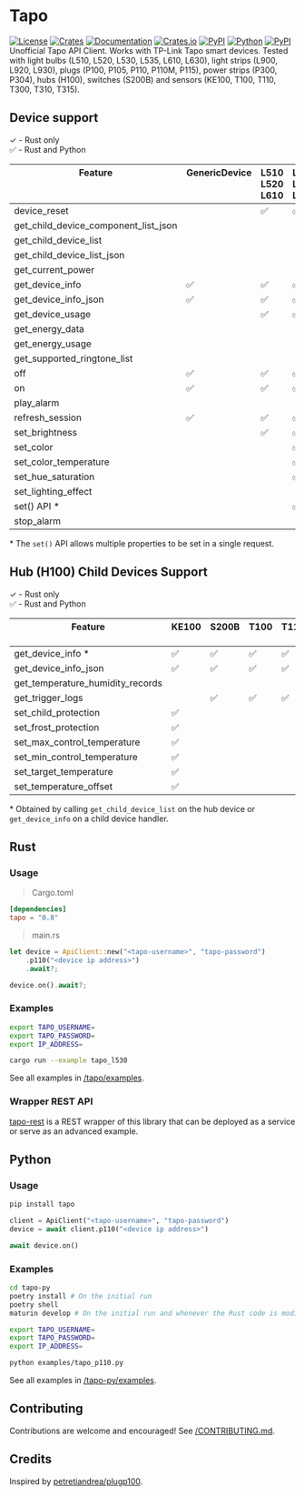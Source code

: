 # Tapo


[![License][license_badge]][license]
[![Crates][crates_badge]][crates]
[![Documentation][crates_documentation_badge]][crates_documentation]
[![Crates.io][crates_downloads_badge]][crates]
[![PyPI][pypi_badge]][pypi]
[![Python][pypi_versions_badge]][pypi]
[![PyPI][pypi_downloads_badge]][pypi]\
Unofficial Tapo API Client. Works with TP-Link Tapo smart devices. Tested with light bulbs (L510, L520, L530, L535, L610, L630), light strips (L900, L920, L930), plugs (P100, P105, P110, P110M, P115), power strips (P300, P304), hubs (H100), switches (S200B) and sensors (KE100, T100, T110, T300, T310, T315).

[license_badge]: https://img.shields.io/crates/l/tapo.svg
[license]: https://github.com/mihai-dinculescu/tapo/blob/main/LICENSE
[crates_badge]: https://img.shields.io/crates/v/tapo.svg?logo=rust&color=F75101
[crates]: https://crates.io/crates/tapo
[crates_documentation_badge]: https://img.shields.io/docsrs/tapo.svg?logo=rust&color=F75101
[crates_documentation]: https://docs.rs/tapo
[crates_downloads_badge]: https://img.shields.io/crates/d/tapo?logo=rust&label=downloads&color=F75101

[pypi_badge]: https://img.shields.io/pypi/v/tapo.svg?logo=pypi&color=00ADD4
[pypi]: https://pypi.org/project/tapo
[pypi_versions_badge]: https://img.shields.io/pypi/pyversions/tapo.svg?logo=python&color=00ADD4
[pypi_downloads_badge]: https://img.shields.io/pypi/dm/tapo?logo=python&color=00ADD4

## Device support

&check; - Rust only\
&#x2705; - Rust and Python

| Feature<br/><br/><br/>               | GenericDevice<br/><br/><br/> | L510<br/>L520<br/>L610 | L530<br/>L535<br/>L630<br/> | L900<br/><br/><br/> | L920<br/>L930<br/><br/> | P100<br/>P105<br/><br/> | P110<br/>P110M<br/>P115<br/> | P300<br/>P304<br/><br/> | H100<br/><br/><br/> |
| ------------------------------------ | :--------------------------- | :--------------------- | :-------------------------- | :------------------ | :---------------------- | :---------------------- | :--------------------------- | :---------------------- | :------------------ |
| device_reset                         |                              | &#x2705;               | &#x2705;                    | &#x2705;            | &#x2705;                | &#x2705;                | &#x2705;                     |                         |                     |
| get_child_device_component_list_json |                              |                        |                             |                     |                         |                         |                              | &#x2705;                | &#x2705;            |
| get_child_device_list                |                              |                        |                             |                     |                         |                         |                              | &#x2705;                | &#x2705;            |
| get_child_device_list_json           |                              |                        |                             |                     |                         |                         |                              | &#x2705;                | &#x2705;            |
| get_current_power                    |                              |                        |                             |                     |                         |                         | &#x2705;                     |                         |                     |
| get_device_info                      | &#x2705;                     | &#x2705;               | &#x2705;                    | &#x2705;            | &#x2705;                | &#x2705;                | &#x2705;                     | &#x2705;                | &#x2705;            |
| get_device_info_json                 | &#x2705;                     | &#x2705;               | &#x2705;                    | &#x2705;            | &#x2705;                | &#x2705;                | &#x2705;                     | &#x2705;                | &#x2705;            |
| get_device_usage                     |                              | &#x2705;               | &#x2705;                    | &#x2705;            | &#x2705;                | &#x2705;                | &#x2705;                     |                         |                     |
| get_energy_data                      |                              |                        |                             |                     |                         |                         | &#x2705;                     |                         |                     |
| get_energy_usage                     |                              |                        |                             |                     |                         |                         | &#x2705;                     |                         |                     |
| get_supported_ringtone_list          |                              |                        |                             |                     |                         |                         |                              |                         | &#x2705;            |
| off                                  | &#x2705;                     | &#x2705;               | &#x2705;                    | &#x2705;            | &#x2705;                | &#x2705;                | &#x2705;                     |                         |                     |
| on                                   | &#x2705;                     | &#x2705;               | &#x2705;                    | &#x2705;            | &#x2705;                | &#x2705;                | &#x2705;                     |                         |                     |
| play_alarm                           |                              |                        |                             |                     |                         |                         |                              |                         | &#x2705;            |
| refresh_session                      | &#x2705;                     | &#x2705;               | &#x2705;                    | &#x2705;            | &#x2705;                | &#x2705;                | &#x2705;                     | &#x2705;                | &#x2705;            |
| set_brightness                       |                              | &#x2705;               | &#x2705;                    | &#x2705;            | &#x2705;                |                         |                              |                         |                     |
| set_color                            |                              |                        | &#x2705;                    | &#x2705;            | &#x2705;                |                         |                              |                         |                     |
| set_color_temperature                |                              |                        | &#x2705;                    | &#x2705;            | &#x2705;                |                         |                              |                         |                     |
| set_hue_saturation                   |                              |                        | &#x2705;                    | &#x2705;            | &#x2705;                |                         |                              |                         |                     |
| set_lighting_effect                  |                              |                        |                             |                     | &#x2705;                |                         |                              |                         |                     |
| set() API \*                         |                              |                        | &#x2705;                    | &#x2705;            | &#x2705;                |                         |                              |                         |                     |
| stop_alarm                           |                              |                        |                             |                     |                         |                         |                              |                         | &#x2705;            |


\* The `set()` API allows multiple properties to be set in a single request.

## Hub (H100) Child Devices Support

&check; - Rust only\
&#x2705; - Rust and Python

| Feature<br/><br/>                | KE100<br/><br/> | S200B<br/><br/> | T100<br/><br/> | T110<br/><br/> | T300<br/><br/> | T310<br/>T315 |
| -------------------------------- | :-------------- | :-------------- | :------------- | :------------- | :------------- | :------------ |
| get_device_info \*               | &#x2705;        | &#x2705;        | &#x2705;       | &#x2705;       | &#x2705;       | &#x2705;      |
| get_device_info_json             | &#x2705;        | &#x2705;        | &#x2705;       | &#x2705;       | &#x2705;       | &#x2705;      |
| get_temperature_humidity_records |                 |                 |                |                |                | &#x2705;      |
| get_trigger_logs                 |                 | &#x2705;        | &#x2705;       | &#x2705;       | &#x2705;       |               |
| set_child_protection             | &#x2705;        |                 |                |                |                |               |
| set_frost_protection             | &#x2705;        |                 |                |                |                |               |
| set_max_control_temperature      | &#x2705;        |                 |                |                |                |               |
| set_min_control_temperature      | &#x2705;        |                 |                |                |                |               |
| set_target_temperature           | &#x2705;        |                 |                |                |                |               |
| set_temperature_offset           | &#x2705;        |                 |                |                |                |               |

\* Obtained by calling `get_child_device_list` on the hub device or `get_device_info` on a child device handler.


## Rust

### Usage

> Cargo.toml
```toml
[dependencies]
tapo = "0.8"
```

> main.rs
```rust
let device = ApiClient::new("<tapo-username>", "tapo-password")
    .p110("<device ip address>")
    .await?;

device.on().await?;
```

### Examples

```bash
export TAPO_USERNAME=
export TAPO_PASSWORD=
export IP_ADDRESS=

cargo run --example tapo_l530
```

See all examples in [/tapo/examples][examples].

### Wrapper REST API
[tapo-rest][tapo_rest] is a REST wrapper of this library that can be deployed as a service or serve as an advanced example.

## Python

### Usage

```bash
pip install tapo
```

```python
client = ApiClient("<tapo-username>", "tapo-password")
device = await client.p110("<device ip address>")

await device.on()
```

### Examples

```bash
cd tapo-py
poetry install # On the initial run
poetry shell
maturin develop # On the initial run and whenever the Rust code is modified

export TAPO_USERNAME=
export TAPO_PASSWORD=
export IP_ADDRESS=
```

```bash
python examples/tapo_p110.py
```

See all examples in [/tapo-py/examples][examples-py].

## Contributing

Contributions are welcome and encouraged! See [/CONTRIBUTING.md][contributing].

## Credits

Inspired by [petretiandrea/plugp100][inspired_by].

[examples]: https://github.com/mihai-dinculescu/tapo/tree/main/tapo/examples
[examples-py]: https://github.com/mihai-dinculescu/tapo/tree/main/tapo-py/examples
[tapo_rest]: https://github.com/ClementNerma/tapo-rest
[contributing]: https://github.com/mihai-dinculescu/tapo/blob/main/CONTRIBUTING.md
[inspired_by]: https://github.com/petretiandrea/plugp100

